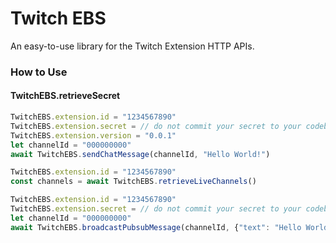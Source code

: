 # Twitch EBS #

An easy-to-use library for the Twitch Extension HTTP APIs.

### How to Use ###

#### TwitchEBS.retrieveSecret ####

```js
TwitchEBS.extension.id = "1234567890"
TwitchEBS.extension.secret = // do not commit your secret to your codebase!
TwitchEBS.extension.version = "0.0.1"
let channelId = "000000000"
await TwitchEBS.sendChatMessage(channelId, "Hello World!")
```

```js
TwitchEBS.extension.id = "1234567890"
const channels = await TwitchEBS.retrieveLiveChannels()
```

```js
TwitchEBS.extension.id = "1234567890"
TwitchEBS.extension.secret = // do not commit your secret to your codebase!
let channelId = "000000000"
await TwitchEBS.broadcastPubsubMessage(channelId, {"text": "Hello World!!"})
```
